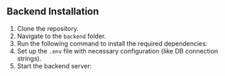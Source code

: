 ## Backend Installation

1. Clone the repository.
2. Navigate to the `backend` folder.
3. Run the following command to install the required dependencies:
4. Set up the `.env` file with necessary configuration (like DB connection strings).
5. Start the backend server: